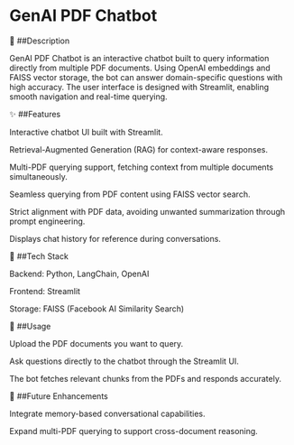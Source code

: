 # GenAI PDF Chatbot

📌 ##Description

GenAI PDF Chatbot is an interactive chatbot built to query information directly from multiple PDF documents. Using OpenAI embeddings and FAISS vector storage, the bot can answer domain-specific questions with high accuracy. The user interface is designed with Streamlit, enabling smooth navigation and real-time querying.

✨ ##Features

Interactive chatbot UI built with Streamlit.

Retrieval-Augmented Generation (RAG) for context-aware responses.

Multi-PDF querying support, fetching context from multiple documents simultaneously.

Seamless querying from PDF content using FAISS vector search.

Strict alignment with PDF data, avoiding unwanted summarization through prompt engineering.

Displays chat history for reference during conversations.

🔧 ##Tech Stack

Backend: Python, LangChain, OpenAI

Frontend: Streamlit

Storage: FAISS (Facebook AI Similarity Search)

🚀 ##Usage

Upload the PDF documents you want to query.

Ask questions directly to the chatbot through the Streamlit UI.

The bot fetches relevant chunks from the PDFs and responds accurately.

🚀 ##Future Enhancements

Integrate memory-based conversational capabilities.

Expand multi-PDF querying to support cross-document reasoning.

